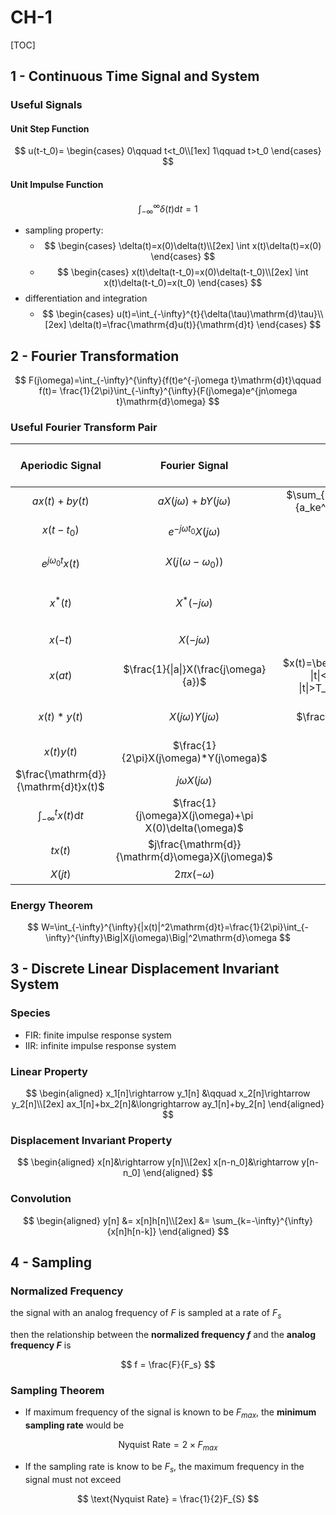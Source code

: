 # CH-1

[TOC]

## 1 - Continuous Time Signal and System

### Useful Signals

#### Unit Step Function

$$
u(t-t_0)=
\begin{cases}
    0\qquad t<t_0\\[1ex]
    1\qquad t>t_0
\end{cases}
$$

#### Unit Impulse Function

$$
\int_{-\infty}^{\infty}{\delta(t)\mathrm{d}t} = 1
$$

- sampling property: 
  - $$
  \begin{cases}
      \delta(t)=x(0)\delta(t)\\[2ex]
      \int x(t)\delta(t)=x(0)
  \end{cases}
    $$
  - $$
  \begin{cases}
      x(t)\delta(t-t_0)=x(0)\delta(t-t_0)\\[2ex]
      \int x(t)\delta(t-t_0)=x(t_0)
  \end{cases}
    $$
- differentiation and integration
  - $$
  \begin{cases}
      u(t)=\int_{-\infty}^{t}{\delta(\tau)\mathrm{d}\tau}\\[2ex]
      \delta(t)=\frac{\mathrm{d}u(t)}{\mathrm{d}t}
  \end{cases}
    $$

## 2 - Fourier Transformation

$$
F(j\omega)=\int_{-\infty}^{\infty}{f(t)e^{-j\omega t}\mathrm{d}t}\qquad f(t)= \frac{1}{2\pi}\int_{-\infty}^{\infty}{F(j\omega)e^{jn\omega t}\mathrm{d}\omega}
$$

### Useful Fourier Transform Pair

|           Aperiodic Signal           |                    Fourier Signal                    |                              Signal                               |                               Fourier Transform                               | Fourier series coefficients |
| :----------------------------------: | :--------------------------------------------------: | :---------------------------------------------------------------: | :---------------------------------------------------------------------------: | :-------------------------: |
|            $ax(t)+by(t)$             |              $aX(j\omega)+bY(j\omega)$               |          $\sum_{k=-\infty}^{\infty}{a_ke^{j\omega_0 t}}$          |         $2\pi \sum_{k=-\infty}^{\infty}{a_k\delta(\omega-k\omega_0)}$         |            $a_k$            |
|              $x(t-t_0)$              |             $e^{-j\omega t_0}X(j\omega)$             |                         $e^{j\omega_0 t}$                         |                        $2\pi \delta (\omega-\omega_0)$                        |      $a_1=1\;a_k = 0$       |
|        $e^{j\omega_0 t}x(t)$         |               $X(j(\omega-\omega_0))$                |                          $\cos\omega_0t$                          |            $\pi[\delta(\omega-\omega_0)+\delta(\omega+\omega_0)]$             |  $a_1=a_{-1}=1/2\; a_k=0$   |
|               $x^*(t)$               |                   $X^*(-j\omega)$                    |                          $\sin\omega_0t$                          |       $\frac{\pi}{j}[\delta(\omega-\omega_0)-\delta(\omega+\omega_0)]$        | $a_1=-a_{-1}=1/2j\; a_k=0$  |
|               $x(-t)$                |                    $X(-j\omega)$                     |                             $x(t)=1$                              |                             $2\pi\delta(\omega)$                              |       $a_0=1\; a_k=0$       |
|               $x(at)$                |        $\frac{1}{\|a\|}X(\frac{j\omega}{a})$         | $x(t)=\begin{cases}1\quad \|t\|<T_1\\0\quad \|t\|>T_1\end{cases}$ |                       $\frac{2\sin\omega T_1}{\omega}$                        |
|             $x(t)*y(t)$              |                $X(j\omega)Y(j\omega)$                |                      $\frac{\sin Wt}{\pi t}$                      | $X(j\omega)=\begin{cases}1\quad \|\omega\|<W\\0\quad \|\omega\|>W\end{cases}$ |
|              $x(t)y(t)$              |        $\frac{1}{2\pi}X(j\omega)*Y(j\omega)$         |                           $\delta (t)$                            |                                       1                                       |
| $\frac{\mathrm{d}}{\mathrm{d}t}x(t)$ |                 $j\omega X(j\omega)$                 |                              $u(t)$                               |                     $\frac{1}{j\omega}+\pi\delta(\omega)$                     |
| $\int_{-\infty}^t{x(t)\mathrm{d}t}$  | $\frac{1}{j\omega}X(j\omega)+\pi X(0)\delta(\omega)$ |                          $\delta(t-t_0)$                          |                               $e^{j\omega t_0}$                               |
|               $tx(t)$                |   $j\frac{\mathrm{d}}{\mathrm{d}\omega}X(j\omega)$   |                           $e^{-at}u(t)$                           |                             $\frac{1}{a+j\omega}$                             |
|               $X(jt)$                |                  $2\pi x(-\omega)$                   |                          $te^{-at}u(t)$                           |                           $\frac{1}{(a+j\omega)^2}$                           |

### Energy Theorem

$$
W=\int_{-\infty}^{\infty}{|x(t)|^2\mathrm{d}t}=\frac{1}{2\pi}\int_{-\infty}^{\infty}\Big|X(j\omega)\Big|^2\mathrm{d}\omega
$$

## 3 - Discrete Linear Displacement Invariant System

### Species

- FIR: finite impulse response system
- IIR: infinite impulse response system

### Linear Property

$$
\begin{aligned}
    x_1[n]\rightarrow y_1[n] &\qquad x_2[n]\rightarrow y_2[n]\\[2ex]
    ax_1[n]+bx_2[n]&\longrightarrow ay_1[n]+by_2[n]
\end{aligned}
$$

### Displacement Invariant Property

$$
\begin{aligned}
    x[n]&\rightarrow y[n]\\[2ex]
    x[n-n_0]&\rightarrow y[n-n_0]
\end{aligned}
$$

### Convolution

$$
\begin{aligned}
    y[n] &= x[n]h[n]\\[2ex]
         &= \sum_{k=-\infty}^{\infty}{x[n]h[n-k]}   
\end{aligned}
$$

## 4 - Sampling

### Normalized Frequency

the signal with an analog frequency of $F$ is sampled at a rate of $F_s$

then the relationship between the **normalized frequency $f$** and the **analog frequency $F$** is

$$
f = \frac{F}{F_s}
$$

### Sampling Theorem

- If maximum frequency of the signal is known to be $F_{max}$, the **minimum sampling rate** would be

$$
\text{Nyquist Rate} = 2\times F_{max}
$$
- If the sampling rate is know to be $F_s$, the maximum frequency in the signal must not exceed

$$
\text{Nyquist Rate} = \frac{1}{2}F_{S}
$$